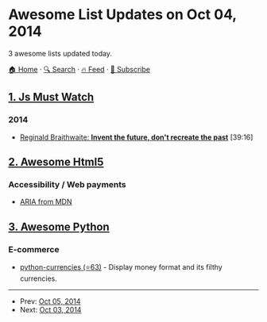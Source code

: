 # Awesome List Updates on Oct 04, 2014

3 awesome lists updated today.

[🏠 Home](/README.md) · [🔍 Search](https://test.trackawesomelist.com/search/) · [🔥 Feed](https://test.trackawesomelist.com/feed.xml) · [📮 Subscribe](https://trackawesomelist.us17.list-manage.com/subscribe?u=d2f0117aa829c83a63ec63c2f&id=36a103854c)



## [1. Js Must Watch](/content/bolshchikov/js-must-watch/README.md)

### 2014

*   [Reginald Braithwaite: **Invent the future, don't recreate the past**](http://youtu.be/uYcAjr2J_rU) \[39:16]

## [2. Awesome Html5](/content/diegocard/awesome-html5/README.md)

### Accessibility / Web payments

*   [ARIA from MDN](https://developer.mozilla.org/en-US/docs/Web/Accessibility/ARIA)

## [3. Awesome Python](/content/vinta/awesome-python/README.md)

### E-commerce

*   [python-currencies (⭐63)](https://github.com/Alir3z4/python-currencies) - Display money format and its filthy currencies.

---

- Prev: [Oct 05, 2014](/content/2014/10/05/README.md)
- Next: [Oct 03, 2014](/content/2014/10/03/README.md)